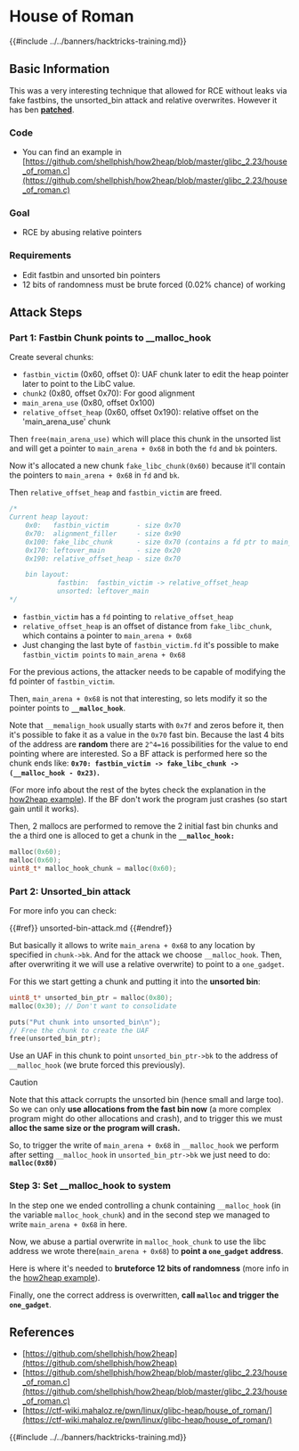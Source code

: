# House of Roman

{{#include ../../banners/hacktricks-training.md}}

## Basic Information

This was a very interesting technique that allowed for RCE without leaks via fake fastbins, the unsorted_bin attack and relative overwrites. However it has ben [**patched**](https://sourceware.org/git/?p=glibc.git;a=commitdiff;h=b90ddd08f6dd688e651df9ee89ca3a69ff88cd0c).

### Code

- You can find an example in [https://github.com/shellphish/how2heap/blob/master/glibc_2.23/house_of_roman.c](https://github.com/shellphish/how2heap/blob/master/glibc_2.23/house_of_roman.c)

### Goal

- RCE by abusing relative pointers

### Requirements

- Edit fastbin and unsorted bin pointers
- 12 bits of randomness must be brute forced (0.02% chance) of working

## Attack Steps

### Part 1: Fastbin Chunk points to \_\_malloc_hook

Create several chunks:

- `fastbin_victim` (0x60, offset 0): UAF chunk later to edit the heap pointer later to point to the LibC value.
- `chunk2` (0x80, offset 0x70): For good alignment
- `main_arena_use` (0x80, offset 0x100)
- `relative_offset_heap` (0x60, offset 0x190): relative offset on the 'main_arena_use' chunk

Then `free(main_arena_use)` which will place this chunk in the unsorted list and will get a pointer to `main_arena + 0x68` in both the `fd` and `bk` pointers.

Now it's allocated a new chunk `fake_libc_chunk(0x60)` because it'll contain the pointers to `main_arena + 0x68` in `fd` and `bk`.

Then `relative_offset_heap` and `fastbin_victim` are freed.

```c
/*
Current heap layout:
	0x0:   fastbin_victim       - size 0x70
	0x70:  alignment_filler     - size 0x90
	0x100: fake_libc_chunk      - size 0x70 (contains a fd ptr to main_arena + 0x68)
	0x170: leftover_main        - size 0x20
	0x190: relative_offset_heap - size 0x70

	bin layout:
			fastbin:  fastbin_victim -> relative_offset_heap
			unsorted: leftover_main
*/
```

- `fastbin_victim` has a `fd` pointing to `relative_offset_heap`
- `relative_offset_heap` is an offset of distance from `fake_libc_chunk`, which contains a pointer to `main_arena + 0x68`
- Just changing the last byte of `fastbin_victim.fd` it's possible to make `fastbin_victim points` to `main_arena + 0x68`

For the previous actions, the attacker needs to be capable of modifying the fd pointer of `fastbin_victim`.

Then, `main_arena + 0x68` is not that interesting, so lets modify it so the pointer points to **`__malloc_hook`**.

Note that `__memalign_hook` usually starts with `0x7f` and zeros before it, then it's possible to fake it as a value in the `0x70` fast bin. Because the last 4 bits of the address are **random** there are `2^4=16` possibilities for the value to end pointing where are interested. So a BF attack is performed here so the chunk ends like: **`0x70: fastbin_victim -> fake_libc_chunk -> (__malloc_hook - 0x23)`.**

(For more info about the rest of the bytes check the explanation in the [how2heap](https://github.com/shellphish/how2heap/blob/master/glibc_2.23/house_of_roman.c)[ example](https://github.com/shellphish/how2heap/blob/master/glibc_2.23/house_of_roman.c)). If the BF don't work the program just crashes (so start gain until it works).

Then, 2 mallocs are performed to remove the 2 initial fast bin chunks and the a third one is alloced to get a chunk in the **`__malloc_hook:`**

```c
malloc(0x60);
malloc(0x60);
uint8_t* malloc_hook_chunk = malloc(0x60);
```

### Part 2: Unsorted_bin attack

For more info you can check:

{{#ref}}
unsorted-bin-attack.md
{{#endref}}

But basically it allows to write `main_arena + 0x68` to any location by specified in `chunk->bk`. And for the attack we choose `__malloc_hook`. Then, after overwriting it we will use a relative overwrite) to point to a `one_gadget`.

For this we start getting a chunk and putting it into the **unsorted bin**:

```c
uint8_t* unsorted_bin_ptr = malloc(0x80);
malloc(0x30); // Don't want to consolidate

puts("Put chunk into unsorted_bin\n");
// Free the chunk to create the UAF
free(unsorted_bin_ptr);
```

Use an UAF in this chunk to point `unsorted_bin_ptr->bk` to the address of `__malloc_hook` (we brute forced this previously).

> [!CAUTION]
> Note that this attack corrupts the unsorted bin (hence small and large too). So we can only **use allocations from the fast bin now** (a more complex program might do other allocations and crash), and to trigger this we must **alloc the same size or the program will crash.**

So, to trigger the write of `main_arena + 0x68` in `__malloc_hook` we perform after setting `__malloc_hook` in `unsorted_bin_ptr->bk` we just need to do: **`malloc(0x80)`**

### Step 3: Set \_\_malloc_hook to system

In the step one we ended controlling a chunk containing `__malloc_hook` (in the variable `malloc_hook_chunk`) and in the second step we managed to write `main_arena + 0x68` in here.

Now, we abuse a partial overwrite in `malloc_hook_chunk` to use the libc address we wrote there(`main_arena + 0x68`) to **point a `one_gadget` address**.

Here is where it's needed to **bruteforce 12 bits of randomness** (more info in the [how2heap](https://github.com/shellphish/how2heap/blob/master/glibc_2.23/house_of_roman.c)[ example](https://github.com/shellphish/how2heap/blob/master/glibc_2.23/house_of_roman.c)).

Finally, one the correct address is overwritten, **call `malloc` and trigger the `one_gadget`**.

## References

- [https://github.com/shellphish/how2heap](https://github.com/shellphish/how2heap)
- [https://github.com/shellphish/how2heap/blob/master/glibc_2.23/house_of_roman.c](https://github.com/shellphish/how2heap/blob/master/glibc_2.23/house_of_roman.c)
- [https://ctf-wiki.mahaloz.re/pwn/linux/glibc-heap/house_of_roman/](https://ctf-wiki.mahaloz.re/pwn/linux/glibc-heap/house_of_roman/)

{{#include ../../banners/hacktricks-training.md}}



